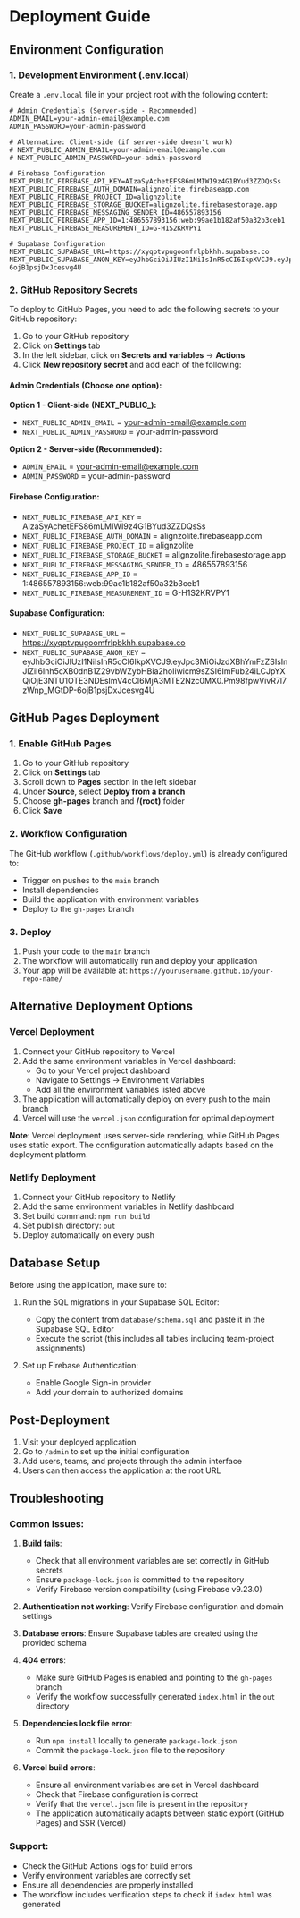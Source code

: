 # Deployment Guide

## Environment Configuration

### 1. Development Environment (.env.local)

Create a `.env.local` file in your project root with the following content:

```env
# Admin Credentials (Server-side - Recommended)
ADMIN_EMAIL=your-admin-email@example.com
ADMIN_PASSWORD=your-admin-password

# Alternative: Client-side (if server-side doesn't work)
# NEXT_PUBLIC_ADMIN_EMAIL=your-admin-email@example.com
# NEXT_PUBLIC_ADMIN_PASSWORD=your-admin-password

# Firebase Configuration
NEXT_PUBLIC_FIREBASE_API_KEY=AIzaSyAchetEFS86mLMIWI9z4G1BYud3ZZDQsSs
NEXT_PUBLIC_FIREBASE_AUTH_DOMAIN=alignzolite.firebaseapp.com
NEXT_PUBLIC_FIREBASE_PROJECT_ID=alignzolite
NEXT_PUBLIC_FIREBASE_STORAGE_BUCKET=alignzolite.firebasestorage.app
NEXT_PUBLIC_FIREBASE_MESSAGING_SENDER_ID=486557893156
NEXT_PUBLIC_FIREBASE_APP_ID=1:486557893156:web:99ae1b182af50a32b3ceb1
NEXT_PUBLIC_FIREBASE_MEASUREMENT_ID=G-H1S2KRVPY1

# Supabase Configuration
NEXT_PUBLIC_SUPABASE_URL=https://xyqptvpugoomfrlpbkhh.supabase.co
NEXT_PUBLIC_SUPABASE_ANON_KEY=eyJhbGciOiJIUzI1NiIsInR5cCI6IkpXVCJ9.eyJpc3MiOiJzdXBhYmFzZSIsInJlZiI6Inh5cXB0dnB1Z29vbWZybHBia2hoIiwicm9sZSI6ImFub24iLCJpYXQiOjE3NTU1OTE3NDEsImV4cCI6MjA3MTE2Nzc0MX0.Pm98fpwVivR7l7zWnp_MGtDP-6ojB1psjDxJcesvg4U
```

### 2. GitHub Repository Secrets

To deploy to GitHub Pages, you need to add the following secrets to your GitHub repository:

1. Go to your GitHub repository
2. Click on **Settings** tab
3. In the left sidebar, click on **Secrets and variables** → **Actions**
4. Click **New repository secret** and add each of the following:

#### Admin Credentials (Choose one option):

**Option 1 - Client-side (NEXT_PUBLIC_):**
- `NEXT_PUBLIC_ADMIN_EMAIL` = your-admin-email@example.com
- `NEXT_PUBLIC_ADMIN_PASSWORD` = your-admin-password

**Option 2 - Server-side (Recommended):**
- `ADMIN_EMAIL` = your-admin-email@example.com
- `ADMIN_PASSWORD` = your-admin-password

#### Firebase Configuration:
- `NEXT_PUBLIC_FIREBASE_API_KEY` = AIzaSyAchetEFS86mLMIWI9z4G1BYud3ZZDQsSs
- `NEXT_PUBLIC_FIREBASE_AUTH_DOMAIN` = alignzolite.firebaseapp.com
- `NEXT_PUBLIC_FIREBASE_PROJECT_ID` = alignzolite
- `NEXT_PUBLIC_FIREBASE_STORAGE_BUCKET` = alignzolite.firebasestorage.app
- `NEXT_PUBLIC_FIREBASE_MESSAGING_SENDER_ID` = 486557893156
- `NEXT_PUBLIC_FIREBASE_APP_ID` = 1:486557893156:web:99ae1b182af50a32b3ceb1
- `NEXT_PUBLIC_FIREBASE_MEASUREMENT_ID` = G-H1S2KRVPY1

#### Supabase Configuration:
- `NEXT_PUBLIC_SUPABASE_URL` = https://xyqptvpugoomfrlpbkhh.supabase.co
- `NEXT_PUBLIC_SUPABASE_ANON_KEY` = eyJhbGciOiJIUzI1NiIsInR5cCI6IkpXVCJ9.eyJpc3MiOiJzdXBhYmFzZSIsInJlZiI6Inh5cXB0dnB1Z29vbWZybHBia2hoIiwicm9sZSI6ImFub24iLCJpYXQiOjE3NTU1OTE3NDEsImV4cCI6MjA3MTE2Nzc0MX0.Pm98fpwVivR7l7zWnp_MGtDP-6ojB1psjDxJcesvg4U

## GitHub Pages Deployment

### 1. Enable GitHub Pages

1. Go to your GitHub repository
2. Click on **Settings** tab
3. Scroll down to **Pages** section in the left sidebar
4. Under **Source**, select **Deploy from a branch**
5. Choose **gh-pages** branch and **/(root)** folder
6. Click **Save**

### 2. Workflow Configuration

The GitHub workflow (`.github/workflows/deploy.yml`) is already configured to:

- Trigger on pushes to the `main` branch
- Install dependencies
- Build the application with environment variables
- Deploy to the `gh-pages` branch

### 3. Deploy

1. Push your code to the `main` branch
2. The workflow will automatically run and deploy your application
3. Your app will be available at: `https://yourusername.github.io/your-repo-name/`

## Alternative Deployment Options

### Vercel Deployment

1. Connect your GitHub repository to Vercel
2. Add the same environment variables in Vercel dashboard:
   - Go to your Vercel project dashboard
   - Navigate to Settings → Environment Variables
   - Add all the environment variables listed above
3. The application will automatically deploy on every push to the main branch
4. Vercel will use the `vercel.json` configuration for optimal deployment

**Note**: Vercel deployment uses server-side rendering, while GitHub Pages uses static export. The configuration automatically adapts based on the deployment platform.

### Netlify Deployment

1. Connect your GitHub repository to Netlify
2. Add the same environment variables in Netlify dashboard
3. Set build command: `npm run build`
4. Set publish directory: `out`
5. Deploy automatically on every push

## Database Setup

Before using the application, make sure to:

1. Run the SQL migrations in your Supabase SQL Editor:
   - Copy the content from `database/schema.sql` and paste it in the Supabase SQL Editor
   - Execute the script (this includes all tables including team-project assignments)

2. Set up Firebase Authentication:
   - Enable Google Sign-in provider
   - Add your domain to authorized domains

## Post-Deployment

1. Visit your deployed application
2. Go to `/admin` to set up the initial configuration
3. Add users, teams, and projects through the admin interface
4. Users can then access the application at the root URL

## Troubleshooting

### Common Issues:

1. **Build fails**: 
   - Check that all environment variables are set correctly in GitHub secrets
   - Ensure `package-lock.json` is committed to the repository
   - Verify Firebase version compatibility (using Firebase v9.23.0)

2. **Authentication not working**: Verify Firebase configuration and domain settings

3. **Database errors**: Ensure Supabase tables are created using the provided schema

4. **404 errors**: 
   - Make sure GitHub Pages is enabled and pointing to the `gh-pages` branch
   - Verify the workflow successfully generated `index.html` in the `out` directory

5. **Dependencies lock file error**: 
   - Run `npm install` locally to generate `package-lock.json`
   - Commit the `package-lock.json` file to the repository

6. **Vercel build errors**:
   - Ensure all environment variables are set in Vercel dashboard
   - Check that Firebase configuration is correct
   - Verify that the `vercel.json` file is present in the repository
   - The application automatically adapts between static export (GitHub Pages) and SSR (Vercel)

### Support:

- Check the GitHub Actions logs for build errors
- Verify environment variables are correctly set
- Ensure all dependencies are properly installed
- The workflow includes verification steps to check if `index.html` was generated
